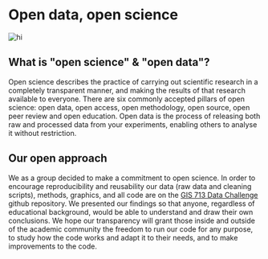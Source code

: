 # Open data, open science 

<img src="images/open.png" alt="hi" class="inline"/> <div>

## What is "open science" & "open data"?
Open science describes the practice of carrying out scientific research in a completely transparent manner, and making the results of that research available to everyone. There are six commonly accepted pillars of open science: open data, open access, open methodology, open source, open peer review and open education. Open data is the process of releasing both raw and processed data from your experiments, enabling others to analyse it without restriction. 

## Our open approach
We as a group decided to make a commitment to open science. In order to encourage reproducibility and reusability our data (raw data and cleaning scripts), methods, graphics, and all code are on the <a href="https://github.ncsu.edu/chaedri/Data-Challenge-GIS713">GIS 713 Data Challenge</a> github repository. We presented our findings so that anyone, regardless of educational background, would be able to understand and draw their own conclusions. We hope our transparency will grant those inside and outside of the academic community the freedom to run our code for any purpose, to study how the code works and adapt it to their needs, and to make improvements to the code. 
